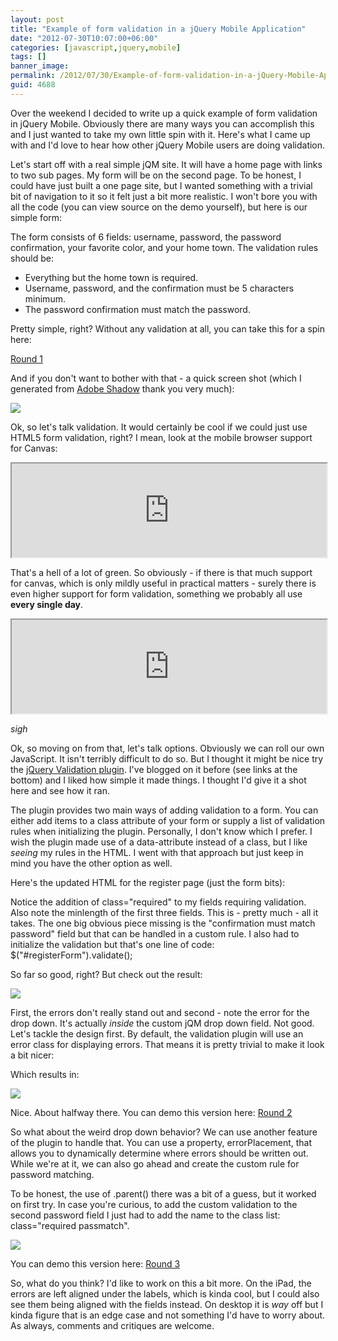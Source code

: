 ```yaml
---
layout: post
title: "Example of form validation in a jQuery Mobile Application"
date: "2012-07-30T10:07:00+06:00"
categories: [javascript,jquery,mobile]
tags: []
banner_image: 
permalink: /2012/07/30/Example-of-form-validation-in-a-jQuery-Mobile-Application
guid: 4688
---
```


Over the weekend I decided to write up a quick example of form validation in jQuery Mobile. Obviously there are many ways you can accomplish this and I just wanted to take my own little spin with it. Here's what I came up with and I'd love to hear how other jQuery Mobile users are doing validation.
<!--more-->
Let's start off with a real simple jQM site. It will have a home page with links to two sub pages. My form will be on the second page. To be honest, I could have just built a one page site, but I wanted something with a trivial bit of navigation to it so it felt just a bit more realistic. I won't bore you with all the code (you can view source on the demo yourself), but here is our simple form:

<script src="https://gist.github.com/3206892.js?file=gistfile1.html"></script>

The form consists of 6 fields: username, password, the password confirmation, your favorite color, and your home town. The validation rules should be:

<ul>
<li>Everything but the home town is required.</li>
<li>Username, password, and the confirmation must be 5 characters minimum.</li>
<li>The password confirmation must match the password.</li>
</ul>

Pretty simple, right? Without any validation at all, you can take this for a spin here:

<a href="https://static.raymondcamden.com/demos/2012/jul/30/round1/">Round 1</a>

And if you don't want to bother with that - a quick screen shot (which I generated from <a href="http://labs.adobe.com/technologies/shadow/">Adobe Shadow</a> thank you very much):

<img src="https://static.raymondcamden.com/images/2012-07-30_08.32.59_HTC HTC ONE X.png" />

Ok, so let's talk validation. It would certainly be cool if we could just use HTML5 form validation, right? I mean, look at the mobile browser support for Canvas: 

<iframe src="http://caniuse.com/canvas/embed/agents=mobile" width="100%"></iframe>

That's a hell of a lot of green. So obviously - if there is that much support for canvas, which is only mildly useful in practical matters - surely there is even higher support for form validation, something we probably all use <b>every single day</b>.

<iframe src="http://caniuse.com/form-validation/embed/agents=mobile" width="100%"></iframe>

*sigh*

Ok, so moving on from that, let's talk options. Obviously we can roll our own JavaScript. It isn't terribly difficult to do so. But I thought it might be nice try the <a href="http://docs.jquery.com/Plugins/Validation">jQuery Validation plugin</a>. I've blogged on it before (see links at the bottom) and I liked how simple it made things. I thought I'd give it a shot here and see how it ran.

The plugin provides two main ways of adding validation to a form. You can either add items to a class attribute of your form or supply a list of validation rules when initializing the plugin. Personally, I don't know which I prefer. I wish the plugin made use of a data-attribute instead of a class, but I like <i>seeing</i> my rules in the HTML. I went with that approach but just keep in mind you have the other option as well.

Here's the updated HTML for the register page (just the form bits):

<script src="https://gist.github.com/3207040.js?file=gistfile1.html"></script>

Notice the addition of class="required" to my fields requiring validation. Also note the minlength of the first three fields. This is - pretty much - all it takes. The one big obvious piece missing is the "confirmation must match password" field but that can be handled in a custom rule. I also had to initialize the validation but that's one line of code: $("#registerForm").validate();

So far so good, right? But check out the result:

<img src="https://static.raymondcamden.com/images/2012-07-30_08.35.00_HTC HTC ONE X.png" />

First, the errors don't really stand out and second - note the error for the drop down. It's actually <i>inside</i> the custom jQM drop down field. Not good. Let's tackle the design first. By default, the validation plugin will use an error class for displaying errors. That means it is pretty trivial to make it look a bit nicer:

<script src="https://gist.github.com/3207056.js?file=gistfile1.css"></script>

Which results in:

<img src="https://static.raymondcamden.com/images/2012-07-30_08.35.56_HTC HTC ONE X.png" />

Nice. About halfway there. You can demo this version here: <a href="https://static.raymondcamden.com/demos/2012/jul/30/round2/">Round 2</a> 

So what about the weird drop down behavior? We can use another feature of the plugin to handle that. You can use a property, errorPlacement, that allows you to dynamically determine where errors should be written out. While we're at it, we can also go ahead and create the custom rule for password matching.

<script src="https://gist.github.com/3207067.js?file=gistfile1.js"></script>

To be honest, the use of .parent() there was a bit of a guess, but it worked on first try. In case you're curious, to add the custom validation to the second password field I just had to add the name to the class list: class="required passmatch".

<img src="https://static.raymondcamden.com/images/2012-07-30_08.36.36_HTC HTC ONE X.png" />

You can demo this version here: <a href="https://static.raymondcamden.com/demos/2012/jul/30/round3/">Round 3</a>

So, what do you think? I'd like to work on this a bit more. On the iPad, the errors are left aligned under the labels, which is kinda cool, but I could also see them being aligned with the fields instead. On desktop it is <i>way</i> off but I kinda figure that is an edge case and not something I'd have to worry about. As always, comments and critiques are welcome.